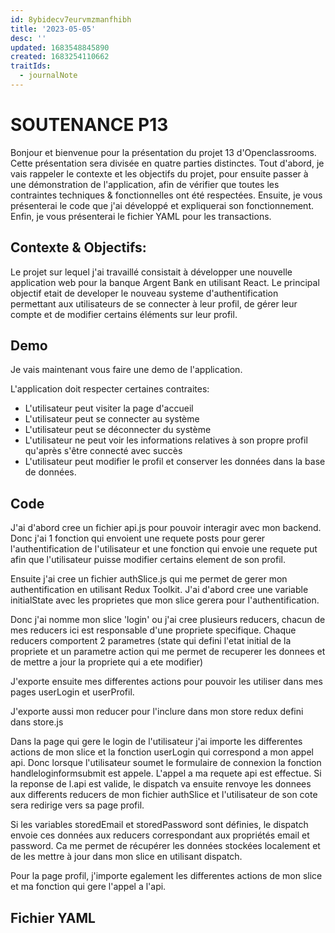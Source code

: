 ```yaml
---
id: 8ybidecv7eurvmzmanfhibh
title: '2023-05-05'
desc: ''
updated: 1683548845890
created: 1683254110662
traitIds:
  - journalNote
---
```

# SOUTENANCE P13
Bonjour et bienvenue pour la présentation du projet 13 d'Openclassrooms. Cette présentation sera divisée en quatre parties distinctes. Tout d'abord, je vais rappeler le contexte et les objectifs du projet, pour ensuite passer à une démonstration de l'application, afin de vérifier que toutes les contraintes techniques & fonctionnelles ont été respectées. Ensuite, je vous présenterai le code que j'ai développé et expliquerai son fonctionnement. Enfin, je vous présenterai le fichier YAML pour les transactions.

## Contexte & Objectifs:
Le projet sur lequel j'ai travaillé consistait à développer une nouvelle application web pour la banque Argent Bank en utilisant React. Le principal objectif etait de developer le nouveau systeme d'authentification permettant aux utilisateurs de se connecter à leur profil, de gérer leur compte et de modifier certains éléments sur leur profil.

## Demo
Je vais maintenant vous faire une demo de l'application.

L'application doit respecter certaines contraites:
- L'utilisateur peut visiter la page d'accueil
- L'utilisateur peut se connecter au système
- L'utilisateur peut se déconnecter du système
- L'utilisateur ne peut voir les informations relatives à son propre profil qu'après s'être connecté avec succès
- L'utilisateur peut modifier le profil et conserver les données dans la base de données.

## Code

J'ai d'abord cree un fichier api.js pour pouvoir interagir avec mon backend. Donc j'ai 1 fonction qui envoient une requete posts pour gerer l'authentification de l'utilisateur et une fonction qui envoie une requete put afin que l'utilisateur puisse modifier certains element de son profil.

Ensuite j'ai cree un fichier authSlice.js qui me permet de gerer mon authentification en utilisant Redux Toolkit. J'ai d'abord cree une variable initialState avec les proprietes que mon slice gerera pour l'authentification.

Donc j'ai nomme mon slice 'login' ou j'ai cree plusieurs reducers, chacun de mes reducers ici est responsable d'une propriete specifique. Chaque reducers comportent 2 parametres (state qui defini l'etat initial de la propriete et un parametre action qui me permet de recuperer les donnees et de mettre a jour la propriete qui a ete modifier)

J'exporte ensuite mes differentes actions pour pouvoir les utiliser dans mes pages userLogin et userProfil.

J'exporte aussi mon reducer pour l'inclure dans mon store redux defini dans store.js

Dans la page qui gere le login de l'utilisateur j'ai importe les differentes actions de mon slice et la fonction userLogin qui correspond a mon appel api. Donc lorsque l'utilisateur soumet le formulaire de connexion la fonction handleloginformsubmit est appele. L'appel a ma requete api est effectue. Si la reponse de l.api est valide, le dispatch va ensuite renvoye les donnees aux differents reducers de mon fichier authSlice et l'utilisateur de son cote sera redirige vers sa page profil.

Si les variables storedEmail et storedPassword sont définies, le dispatch envoie ces données aux reducers correspondant aux propriétés email et password. Ca me permet de récupérer les données stockées localement et de les mettre à jour dans mon slice en utilisant dispatch.


Pour la page profil, j'importe egalement les differentes actions de mon slice et ma fonction qui gere l'appel a l'api.




## Fichier YAML